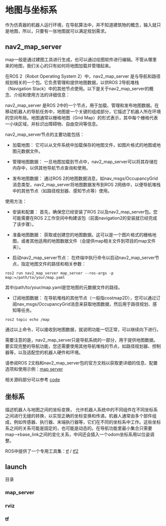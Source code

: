 # 地图与坐标系

作为仿真器的机器人运行环境，在导航算法中，并不知道建筑物的概念，输入就只是地图，所以，只要有一张地图就可以满足规划需求。

## nav2_map_server

map一般是通过建图工具进行生成，也可以通过绘图软件进行编辑。不管从哪里来的地图，我们关心的只有如何将地图加载并管理起来。

在ROS 2（Robot Operating System 2）中，nav2_map_server 是与导航和路径规划相关的一个包。它负责管理和提供地图数据，以供ROS 2导航堆栈（Navigation Stack）中的其他节点使用。以下是关于nav2_map_server的概念、介绍和使用方法的详细信息：

nav2_map_server 是ROS 2中的一个节点，用于加载、管理和发布地图数据。在移动机器人的导航任务中，地图是一个关键的组成部分，它描述了机器人所在环境的空间布局。地图通常以栅格地图（Grid Map）的形式表示，其中每个栅格代表一小块区域，并标识出障碍物、自由空间等信息。

nav2_map_server节点的主要功能包括：

- 加载地图： 它可以从文件系统中加载保存的地图文件，如图片格式的地图或地图元数据文件。

- 管理地图数据： 一旦地图加载到节点中，nav2_map_server可以将其存储在内存中，以供其他导航节点查询和使用。

- 发布地图数据： 通过ROS 2的地图数据消息，如nav_msgs/OccupancyGrid消息类型，nav2_map_server将地图数据发布到ROS 2网络中，以便导航堆栈中的其他节点（如路径规划器、感知节点等）使用。

使用方法：

- 安装和配置： 首先，确保您已经安装了ROS 2以及nav2_map_server包。您可能需要在ROS 2工作空间中构建该包（前面navigation2的安装就已经完成了该步骤）。

- 准备地图数据： 获取或创建您的地图数据。这可以是一个图片格式的栅格地图，或者其他适用的地图数据文件（会提供map相关文件到项目的map文件夹）。

- 启动nav2_map_server节点： 在终端中执行命令以启动nav2_map_server节点，指定地图文件的路径和相关参数：

```
ros2 run nav2_map_server map_server --ros-args -p map:=/path/to/your/map.yaml
```
其中/path/to/your/map.yaml是您地图的元数据文件的路径。

- 订阅地图数据： 在导航堆栈的其他节点（一般指costmap2D），您可以通过订阅nav_msgs/OccupancyGrid消息来获取地图数据，然后用于路径规划、感知等任务。
```
ros2 topic echo /map
```
通过以上命令，可以接收到地图数据，就说明功能一切正常，可以继续向下进行。

需要注意的是，nav2_map_server只是导航系统的一部分，用于提供地图数据。要实现完整的导航功能，您还需要使用其他导航堆栈的节点，如路径规划器、控制器等，以及适配您的机器人硬件和环境。

请参阅ROS 2文档和nav2_map_server包的官方文档以获取更详细的信息、配置选项和使用示例：[map server](https://navigation.ros.org/configuration/packages/configuring-map-server.html)

相关源码部分可以参考 [code](https://github.com/ros-planning/navigation2/tree/galactic/nav2_map_server)

## 坐标系

描述机器人与地图之间的坐标变换， 允许机器人系统中的不同组件在不同坐标系之间进行无缝的转换，以实现正确的坐标变换和传递。机器人通常由多个部件组成，例如传感器、执行器、末端执行器等，它们在不同的坐标系中工作。这些坐标系之间的关系可能是固定的，也可能是动态的。在导航功能里最小集合只需要map-->base_link之间的变化关系，中间还会插入一个odom坐标系用以位姿调整。

ROS中提供了一个专用工具集：[tf](https://github.com/ros/geometry) / [tf2](https://github.com/ros/geometry2)



## launch
目录
### map_server

### rviz

### tf
